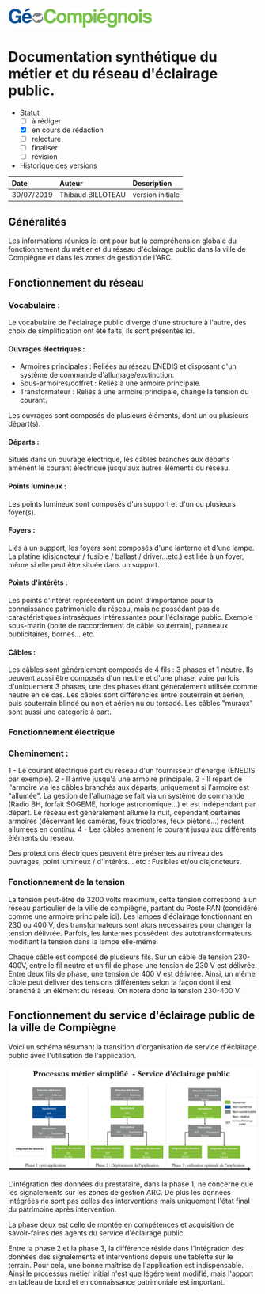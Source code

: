 ![GeoCompiegnois](img/Logo_web-GeoCompiegnois.png)

# Documentation synthétique du métier et du réseau d'éclairage public.

* Statut
  - [ ] à rédiger
  - [x] en cours de rédaction
  - [ ] relecture
  - [ ] finaliser
  - [ ] révision
  
* Historique des versions

|Date | Auteur | Description
|:---|:---|:---|
|30/07/2019|Thibaud BILLOTEAU|version initiale|

## Généralités

Les informations réunies ici ont pour but la compréhension globale du fonctionnement du métier et du réseau d'éclairage public dans la ville de Compiègne et dans les zones de gestion de l'ARC. 


## Fonctionnement du réseau

### Vocabulaire :

Le vocabulaire de l'éclairage public diverge d'une structure à l'autre, des choix de simplification ont été faits, ils sont présentés ici.

#### Ouvrages électriques : 
   - Armoires principales : Reliées au réseau ENEDIS et disposant d'un système de commande d'allumage/exctinction.
   - Sous-armoires/coffret : Reliés à une armoire principale.
   - Transformateur : Reliés à une armoire principale, change la tension du courant. 
    
  Les ouvrages sont composés de plusieurs éléments, dont un ou plusieurs départ(s).
  
#### Départs :
  Situés dans un ouvrage électrique, les câbles branchés aux départs amènent le courant électrique jusqu'aux autres éléments du réseau. 
    
#### Points lumineux : 
  Les points lumineux sont composés d'un support et d'un ou plusieurs foyer(s).
  
#### Foyers :
  Liés à un support, les foyers sont composés d'une lanterne et d'une lampe.
  La platine (disjoncteur / fusible / ballast / driver...etc.) est liée à un foyer, même si elle peut être située dans un support.

#### Points d'intérêts :
  Les points d'intérêt représentent un point d'importance pour la connaissance patrimoniale du réseau, mais ne possédant pas de caractéristiques intrasèques intéressantes pour l'éclairage public. 
  Exemple : sous-marin (boite de raccordement de câble souterrain), panneaux publicitaires, bornes... etc. 
  
#### Câbles :
  Les câbles sont généralement composés de 4 fils : 3 phases et 1 neutre. Ils peuvent aussi être composés d'un neutre et d'une phase, voire parfois d'uniquement 3 phases, une des phases étant généralement utilisée comme neutre en ce cas.
  Les câbles sont différenciés entre souterrain et aérien, puis souterrain blindé ou non et aérien nu ou torsadé. Les câbles "muraux" sont aussi une catégorie à part.
  
### Fonctionnement électrique

### Cheminement :
  1 - Le courant électrique part du réseau d'un fournisseur d'énergie (ENEDIS par exemple). 
  2 - Il arrive jusqu'à une armoire principale.
  3 - Il repart de l'armoire via les câbles branchés aux départs, uniquement si l'armoire est "allumée".
      La gestion de l'allumage se fait via un système de commande (Radio BH, forfait SOGEME, horloge astronomique...) et est indépendant par départ.
      Le réseau est généralement allumé la nuit, cependant certaines armoires (déservant les caméras, feux tricolores, feux piétons...) restent allumées en continu. 
  4 - Les câbles amènent le courant jusqu'aux différents éléments du réseau.
 
Des protections électriques peuvent être présentes au niveau des ouvrages, point lumineux / d'intérêts... etc : Fusibles et/ou disjoncteurs.

### Fonctionnement de la tension

  La tension peut-être de 3200 volts maximum, cette tension correspond à un réseau particulier de la ville de compiègne, partant du Poste PAN (considéré comme une armoire principale ici). Les lampes d'éclairage fonctionnant en 230 ou 400 V, des transformateurs sont alors nécessaires pour changer la tension délivrée.
  Parfois, les lanternes possèdent des autotransformateurs modifiant la tension dans la lampe elle-même. 

  Chaque câble est composé de plusieurs fils. Sur un câble de tension 230-400V, entre le fil neutre et un fil de phase une tension de 230 V est délivrée. Entre deux fils de phase, une tension de 400 V est délivrée. Ainsi, un même câble peut délivrer des tensions différentes selon la façon dont il est branché à un élément du réseau.
  On notera donc la tension 230-400 V. 
  
  
## Fonctionnement du service d'éclairage public de la ville de Compiègne

Voici un schéma résumant la transition d'organisation de service d'éclairage public avec l'utilisation de l'application.

![GeoCompiegnois](img/MOT_SEP.png) 

L'intégration des données du prestataire, dans la phase 1, ne concerne que les signalements sur les zones de gestion ARC. De plus les données intégrées ne sont pas celles des interventions mais uniquement l'état final du patrimoine après intervention.

La phase deux est celle de montée en compétences et acquisition de savoir-faires des agents du service d'éclairage public.

Entre la phase 2 et la phase 3, la différence réside dans l'intégration des données des signalements et interventions depuis une tablette sur le terrain. Pour cela, une bonne maîtrise de l'application est indispensable. Ainsi le processus métier initial n'est que légérement modifié, mais l'apport en tableau de bord et en connaissance patrimoniale est important. 
